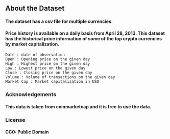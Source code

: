 ## About the Dataset


#### The dataset has a csv file for multiple currencies. 
#### Price history is available on a daily basis from April 28, 2013. This dataset has the historical price information of some of the top crypto currencies by market capitalization. 

    Date : date of observation
    Open : Opening price on the given day
    High : Highest price on the given day
    Low : Lowest price on the given day
    Close : Closing price on the given day
    Volume : Volume of transactions on the given day
    Market Cap : Market capitalization in USD

### Acknowledgements
#### This data is taken from coinmarketcap and it is free to use the data.

### License
#### CC0: Public Domain